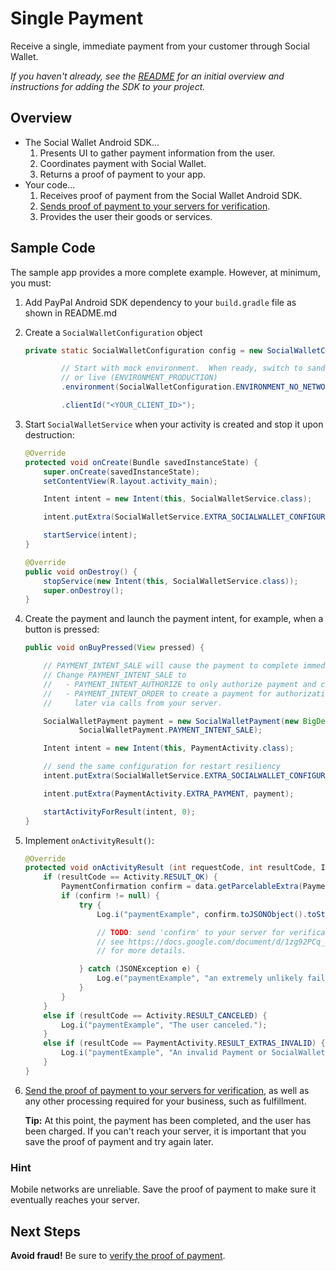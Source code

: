 Single Payment
==============

Receive a single, immediate payment from your customer through Social Wallet.

_If you haven't already, see the [README](../README.md) for an initial overview and instructions for adding the SDK to your project._

Overview
--------

* The Social Wallet Android SDK...
    1. Presents UI to gather payment information from the user.
    2. Coordinates payment with Social Wallet.
    3. Returns a proof of payment to your app.
* Your code...
    1. Receives proof of payment from the Social Wallet Android SDK.
    2. [Sends proof of payment to your servers for verification](https://docs.google.com/document/d/1zg92PCq_8by1ZGDWMhFD6kAC-_Irrq88iNyCL79M_m4/edit?usp=sharing).
    3. Provides the user their goods or services.

Sample Code
-----------

The sample app provides a more complete example. However, at minimum, you must:

1. Add PayPal Android SDK dependency to your `build.gradle` file as shown in README.md

1. Create a `SocialWalletConfiguration` object
    ```java
    private static SocialWalletConfiguration config = new SocialWalletConfiguration()

            // Start with mock environment.  When ready, switch to sandbox (ENVIRONMENT_SANDBOX)
            // or live (ENVIRONMENT_PRODUCTION)
            .environment(SocialWalletConfiguration.ENVIRONMENT_NO_NETWORK)

            .clientId("<YOUR_CLIENT_ID>");
    ```

2. Start `SocialWalletService` when your activity is created and stop it upon destruction:

    ```java
    @Override
    protected void onCreate(Bundle savedInstanceState) {
        super.onCreate(savedInstanceState);
        setContentView(R.layout.activity_main);

        Intent intent = new Intent(this, SocialWalletService.class);

        intent.putExtra(SocialWalletService.EXTRA_SOCIALWALLET_CONFIGURATION, config);

        startService(intent);
    }

    @Override
    public void onDestroy() {
        stopService(new Intent(this, SocialWalletService.class));
        super.onDestroy();
    }
    ```

3. Create the payment and launch the payment intent, for example, when a button is pressed:

    ```java
    public void onBuyPressed(View pressed) {

        // PAYMENT_INTENT_SALE will cause the payment to complete immediately.
        // Change PAYMENT_INTENT_SALE to 
        //   - PAYMENT_INTENT_AUTHORIZE to only authorize payment and capture funds later.
        //   - PAYMENT_INTENT_ORDER to create a payment for authorization and capture
        //     later via calls from your server.

        SocialWalletPayment payment = new SocialWalletPayment(new BigDecimal("1.75"), "MYR", "sample item",
                SocialWalletPayment.PAYMENT_INTENT_SALE);

        Intent intent = new Intent(this, PaymentActivity.class);

        // send the same configuration for restart resiliency
        intent.putExtra(SocialWalletService.EXTRA_SOCIALWALLET_CONFIGURATION, config);

        intent.putExtra(PaymentActivity.EXTRA_PAYMENT, payment);

        startActivityForResult(intent, 0);
    }
    ```

4. Implement `onActivityResult()`:

    ```java
    @Override
    protected void onActivityResult (int requestCode, int resultCode, Intent data) {
        if (resultCode == Activity.RESULT_OK) {
            PaymentConfirmation confirm = data.getParcelableExtra(PaymentActivity.EXTRA_RESULT_CONFIRMATION);
            if (confirm != null) {
                try {
                    Log.i("paymentExample", confirm.toJSONObject().toString(4));

                    // TODO: send 'confirm' to your server for verification.
                    // see https://docs.google.com/document/d/1zg92PCq_8by1ZGDWMhFD6kAC-_Irrq88iNyCL79M_m4/edit?usp=sharing
                    // for more details.

                } catch (JSONException e) {
                    Log.e("paymentExample", "an extremely unlikely failure occurred: ", e);
                }
            }
        }
        else if (resultCode == Activity.RESULT_CANCELED) {
            Log.i("paymentExample", "The user canceled.");
        }
        else if (resultCode == PaymentActivity.RESULT_EXTRAS_INVALID) {
            Log.i("paymentExample", "An invalid Payment or SocialWalletConfiguration was submitted. Please see the docs.");
        }
    }
    ```

5. [Send the proof of payment to your servers for verification](https://docs.google.com/document/d/1zg92PCq_8by1ZGDWMhFD6kAC-_Irrq88iNyCL79M_m4/edit?usp=sharing),
   as well as any other processing required for your business, such as fulfillment.

   **Tip:** At this point, the payment has been completed, and the user
   has been charged. If you can't reach your server, it is important that you save the proof
   of payment and try again later.

### Hint

Mobile networks are unreliable. Save the proof of payment to make sure it eventually reaches your server.

Next Steps
----------

**Avoid fraud!** Be sure to [verify the proof of payment](https://docs.google.com/document/d/1zg92PCq_8by1ZGDWMhFD6kAC-_Irrq88iNyCL79M_m4/edit?usp=sharing).
